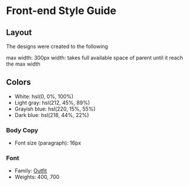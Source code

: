 # Front-end Style Guide

## Layout

The designs were created to the following 

max width: 300px
width: takes full available space of parent until it reach the max width

## Colors

- White: hsl(0, 0%, 100%)
- Light gray: hsl(212, 45%, 89%)
- Grayish blue: hsl(220, 15%, 55%)
- Dark blue: hsl(218, 44%, 22%)


### Body Copy
- Font size (paragraph): 16px

### Font

- Family: [Outfit](https://fonts.google.com/specimen/Outfit)
- Weights: 400, 700
